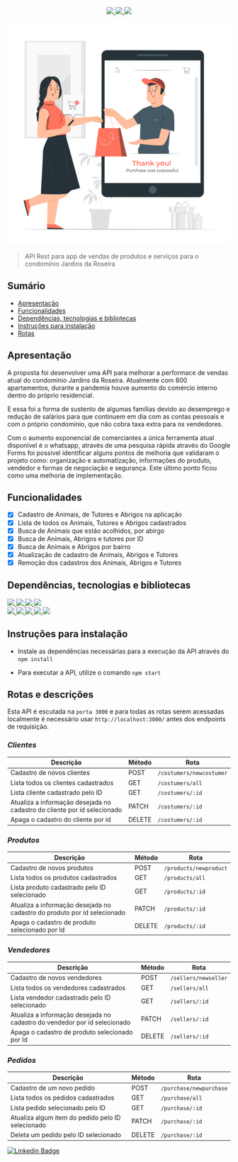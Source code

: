 <p align="center">
  <a>
    <a href="https://on12-api-final-meu-pet-pe.herokuapp.com/"><img src="https://img.shields.io/badge/deploy-heroku.com-blue">
    <a href="https://www.mongodb.com/cloud/atlas"><img src="https://img.shields.io/badge/database-mongodb.com-blue">
    <a href="https://nodejs.org/pt-br/"><img src="https://img.shields.io/badge/node-v12.18.3-blue">
  </a>
</p>

![ROSEIRAS-SHOPPING](https://github.com/aline0310/projetofinal-Reprograma/blob/master/img/In%20no%20time-pana.png)

> API Rest para app de vendas de produtos e serviços para o condomínio Jardins da Roseira

## **Sumário**

- [Apresentação](#apresentação)
- [Funcionalidades](#funcionalidades)
- [Dependências, tecnologias e bibliotecas](#dependências-tecnologias-e-bibliotecas)
- [Instruções para instalação](#instruções-para-instalação)
- [Rotas](#rotas)

## **Apresentação**

A proposta foi desenvolver uma API para melhorar a performace de vendas atual do condomínio Jardins da Roseira. Atualmente com 800 apartamentos, durante a pandemia houve aumento do comércio interno dentro do próprio residencial.

E essa foi a forma de sustento de algumas famílias devido ao desemprego e redução de salários para que continuem em dia com as contas pessoais e com o próprio condomínio, que não cobra taxa extra para os vendedores.

 Com o aumento exponencial de comerciantes a única ferramenta atual disponível é o whatsapp, através de uma pesquisa rápida através do Google Forms foi possível identificar alguns pontos de melhoria que validaram o projeto como: organização e automatização, informações do produto, vendedor e formas de negociação e segurança. Este último ponto ficou como uma melhoria de implementação.



## **Funcionalidades**

- [x] Cadastro de Animais, de Tutores e Abrigos na aplicação
- [X] Lista de todos os Animais, Tutores e Abrigos cadastrados
- [X] Busca de Animais que estão acolhidos, por abirgo
- [X] Busca de Animais, Abrigos e tutores por ID
- [X] Busca de Animais e Abrigos por bairro
- [X] Atualização de cadastro de Animais, Abrigos e Tutores
- [X] Remoção dos cadastros dos Animais, Abrigos e Tutores

## **Dependências, tecnologias e bibliotecas**

<p align="left">
  <a>
    <a href="https://git-scm.com/"><img src="https://img.shields.io/badge/Git/GitHub-blue">
    <a href="https://nodejs.org/pt-br/"><img src="https://img.shields.io/badge/NodeJS-blue">
    <a href="https://www.mongodb.com/cloud/atlas"><img src="https://img.shields.io/badge/MongoDB%20Atlas-blue">
    <a href="https://herokuapp.com/"><img src="https://img.shields.io/badge/Heroku-blue">
    <br/>
    <a href="https://www.npmjs.com/"><img src="https://img.shields.io/badge/npm-6.14.6-lightblue">
    <a href="https://expressjs.com/pt-br/"><img src="https://img.shields.io/badge/express-4.17.1-lightblue">
    <a href="https://mongoosejs.com/"><img src="https://img.shields.io/badge/mongoose-5.10.17-lightblue">
    <a href="https://www.npmjs.com/package/dotenv-safe"><img src="https://img.shields.io/badge/dotenv-8.2.0-lightblue">
    <a href="https://www.npmjs.com/package/nodemon"><img src="https://img.shields.io/badge/nodemon-2.0.6-lightblue">
  </a> 
</p>

## **Instruções para instalação**

- Instale as dependências necessárias para a execução da API através do `npm install`

- Para executar a API, utilize o comando `npm start`


## **Rotas e descrições**

Esta API é escutada na `porta 3000` e para todas as rotas serem acessadas localmente é necessário usar `http://localhost:3000/` antes dos endpoints de requisição.

### _Clientes_

| Descrição                                                    | Método | Rota                     |
| ------------------------------------------------------------ | ------ | ------------------------ |
| Cadastro de novos clientes                                   | POST   | `/costumers/newcostumer` |
| Lista todos os clientes cadastrados                          | GET    | `/costumers/all`         |
| Lista cliente cadastrado pelo ID                             | GET    | `/costumers/:id`         |
| Atualiza a informação desejada no cadastro do cliente por id selecionado | PATCH  | `/costumers/:id`         |
| Apaga o cadastro do cliente por id                           | DELETE | `/costumers/:id`         |


### _Produtos_

| Descrição                                                    | Método | Rota                   |
| ------------------------------------------------------------ | ------ | ---------------------- |
| Cadastro de novos produtos                                   | POST   | `/products/newproduct` |
| Lista todos os produtos cadastrados                          | GET    | `/products/all`        |
| Lista produto cadastrado pelo ID selecionado                 | GET    | `/products/:id`        |
| Atualiza a informação desejada no cadastro do produto por id selecionado | PATCH  | `/products/:id`        |
| Apaga o cadastro de produto selecionado por Id               | DELETE | `/products/:id`        |

### _Vendedores_

| Descrição                                                    | Método | Rota                 |
| ------------------------------------------------------------ | ------ | -------------------- |
| Cadastro de novos vendedores                                 | POST   | `/sellers/newseller` |
| Lista todos os vendedores cadastrados                        | GET    | `/sellers/all`       |
| Lista vendedor cadastrado pelo ID selecionado                | GET    | `/sellers/:id`       |
| Atualiza a informação desejada no cadastro do vendedor por id selecionado | PATCH  | `/sellers/:id`       |
| Apaga o cadastro de produto selecionado por Id               | DELETE | `/sellers/:id`       |

### _Pedidos_

| Descrição                                         | Método | Rota                    |
| ------------------------------------------------- | ------ | ----------------------- |
| Cadastro de um novo pedido                        | POST   | `/purchase/newpurchase` |
| Lista todos os pedidos cadastrados                | GET    | `/purchase/all`         |
| Lista pedido selecionado pelo ID                  | GET    | `/purchase/:id`         |
| Atualiza algum item do pedido pelo ID selecionado | PATCH  | `/purchase/:id`         |
| Deleta um pedido pelo ID selecionado              | DELETE | `/purchase/:id`         |

[![Linkedin Badge](https://img.shields.io/badge/-Aline%20Rodrigues-lightblue?style=flat-square&logo=Linkedin&logoColor=white)](https://www.linkedin.com/in/alinerodriguess/)

